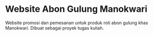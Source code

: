 # Website Abon Gulung Manokwari
Website promosi dan pemesanan untuk produk roti abon gulung khas Manokwari. Dibuat sebagai proyek tugas kuliah.
